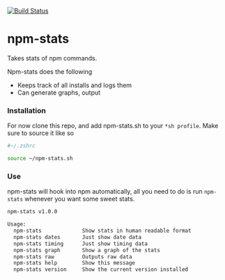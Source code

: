[![Build Status](https://travis-ci.org/jaxgeller/npm-stats.svg?branch=master)](https://travis-ci.org/jaxgeller/npm-stats)

# npm-stats
Takes stats of npm commands.

Npm-stats does the following

+ Keeps track of all installs and logs them
+ Can generate graphs, output

### Installation

For now clone this repo, and add npm-stats.sh to your `*sh profile`. Make sure to source it like so

```sh
#~/.zshrc

source ~/npm-stats.sh
```

### Use

npm-stats will hook into npm automatically, all you need to do is run `npm-stats` whenever you want some sweet stats.

```sh
npm-stats v1.0.0

Usage:
  npm-stats             Show stats in human readable format
  npm-stats dates       Just show date data
  npm-stats timing      Just show timing data
  npm-stats graph       Show a graph of the stats
  npm-stats raw         Outputs raw data
  npm-stats help        Show this message
  npm-stats version     Show the current version installed
```
